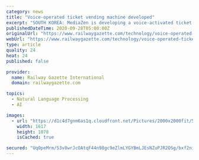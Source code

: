 ```yaml
---
category: news
title: "Voice-operated ticket vending machine developed"
excerpt: "SOUTH KOREA: MediaZen is developing a voice-activated ticket vending machine which will provide passengers with a non-contact means to buy tickets by speaking either Korean or English. Pilot deployments are planned for November at two airport stations which are used by many international passengers MediaZen said its"
publishedDateTime: 2020-09-28T05:00:00Z
originalUrl: "https://www.railwaygazette.com/technology/voice-operated-ticket-vending-machine-developed/57387.article"
webUrl: "https://www.railwaygazette.com/technology/voice-operated-ticket-vending-machine-developed/57387.article"
type: article
quality: 24
heat: 24
published: false

provider:
  name: Railway Gazette International
  domain: railwaygazette.com

topics:
  - Natural Language Processing
  - AI

images:
  - url: "https://d1c4d7gnm6as1q.cloudfront.net/Pictures/2000x2000fit/5/1/3/35513_krseoulsquarepixabay_449455_crop.jpg"
    width: 1617
    height: 1078
    isCached: true

secured: "UqOpeMrm/S3v8wrJcOAtqF44n98gc9eZlmLYGYBmLJEsNZuPJR2OSg/bxf2ni+W8zmKtXoaQiQRTvXx7GlyrmH6znFV6TmdqGfZ/kiN/l3J0MqXA/g4TeXsVBBQ0Ovg2ewzVbvpOPrDn/ZuIo3ACrnsvUZ/4CQy15FWy7sQ00BhLM06+VNj8DezZZd5NaZgXWVSwQZIZ5rEOR0Vp4sStfoDdtQj+fPrjRZ4i7qGe9OztLtxQFw8TBSh7vgg8bVC/KOeX+9bYJgxKRoIEDoCBHPwZEh6xugFPtuLd9Do47AhzLDZnGcPbrEXHDH+lCND8dHv/EULKUATfIk3cqRn9jg+/V05hoGnsKEY4EJBG+eY=;N2aERelpXzZM6PFGqDSb6g=="
---
```


